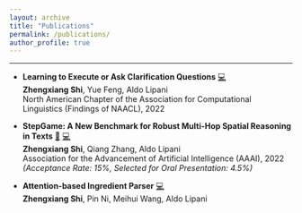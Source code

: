 ```yaml
---
layout: archive
title: "Publications"
permalink: /publications/
author_profile: true
---
```



------
* **Learning to Execute or Ask Clarification Questions** [:computer:](https://github.com/ZhengxiangShi/LearnToAsk) <br />
  **Zhengxiang Shi**, Yue Feng, Aldo Lipani <br />
  North American Chapter of the Association for Computational Linguistics (Findings of NAACL), 2022 <br />

* **StepGame: A New Benchmark for Robust Multi-Hop Spatial Reasoning in Texts** [:paperclip:](https://www.researchgate.net/publication/357159030_StepGame_A_New_Benchmark_for_Robust_Multi-Hop_Spatial_Reasoning_in_Texts) [:computer:](https://github.com/ZhengxiangShi/StepGame) <br />
  **Zhengxiang Shi**, Qiang Zhang, Aldo Lipani <br />
  Association for the Advancement of Artificial Intelligence (AAAI), 2022 <br />
  *(Acceptance Rate: 15%, Selected for Oral Presentation: 4.5%)*

* **Attention-based Ingredient Parser** [:computer:](https://github.com/ZhengxiangShi/IngredientParsing) <br />
  **Zhengxiang Shi**, Pin Ni, Meihui Wang, Aldo Lipani <br />


<!-- {% if author.googlescholar %}
  You can also find my articles on <u><a href="{{author.googlescholar}}">my Google Scholar profile</a>.</u>
{% endif %}

{% include base_path %}

{% for post in site.publications reversed %}
  {% include archive-single.html %}
{% endfor %} -->
